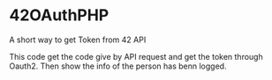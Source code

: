 # 42OAuthPHP
A short way to get Token from 42 API

This code get the code give by API request and get the token through Oauth2. Then show the info of the person has benn logged.
